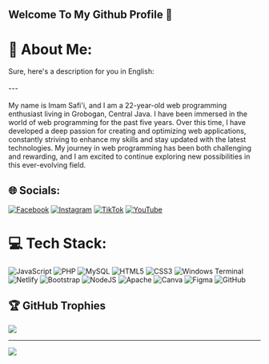 ## Welcome To My Github Profile 👋

<!--
**Imamsaa/Imamsaa** is a ✨ _special_ ✨ repository because its `README.md` (this file) appears on your GitHub profile.

Here are some ideas to get you started:

- 🔭 I’m currently working on ...
- 🌱 I’m currently learning ...
- 👯 I’m looking to collaborate on ...
- 🤔 I’m looking for help with ...
- 💬 Ask me about ...
- 📫 How to reach me: ...
- 😄 Pronouns: ...
- ⚡ Fun fact: ...
-->
# 💫 About Me:
Sure, here's a description for you in English:<br><br>---<br><br>My name is Imam Safi'i, and I am a 22-year-old web programming enthusiast living in Grobogan, Central Java. I have been immersed in the world of web programming for the past five years. Over this time, I have developed a deep passion for creating and optimizing web applications, constantly striving to enhance my skills and stay updated with the latest technologies. My journey in web programming has been both challenging and rewarding, and I am excited to continue exploring new possibilities in this ever-evolving field.


## 🌐 Socials:
[![Facebook](https://img.shields.io/badge/Facebook-%231877F2.svg?logo=Facebook&logoColor=white)](https://facebook.com/Imamsaa2222022) [![Instagram](https://img.shields.io/badge/Instagram-%23E4405F.svg?logo=Instagram&logoColor=white)](https://instagram.com/_imamsaa) [![TikTok](https://img.shields.io/badge/TikTok-%23000000.svg?logo=TikTok&logoColor=white)](https://tiktok.com/@imamsaa3) [![YouTube](https://img.shields.io/badge/YouTube-%23FF0000.svg?logo=YouTube&logoColor=white)](https://youtube.com/@Imamsafii222) 

# 💻 Tech Stack:
![JavaScript](https://img.shields.io/badge/javascript-%23323330.svg?style=for-the-badge&logo=javascript&logoColor=%23F7DF1E) ![PHP](https://img.shields.io/badge/php-%23777BB4.svg?style=for-the-badge&logo=php&logoColor=white) ![MySQL](https://img.shields.io/badge/mysql-4479A1.svg?style=for-the-badge&logo=mysql&logoColor=white) ![HTML5](https://img.shields.io/badge/html5-%23E34F26.svg?style=for-the-badge&logo=html5&logoColor=white) ![CSS3](https://img.shields.io/badge/css3-%231572B6.svg?style=for-the-badge&logo=css3&logoColor=white) ![Windows Terminal](https://img.shields.io/badge/Windows%20Terminal-%234D4D4D.svg?style=for-the-badge&logo=windows-terminal&logoColor=white) ![Netlify](https://img.shields.io/badge/netlify-%23000000.svg?style=for-the-badge&logo=netlify&logoColor=#00C7B7) ![Bootstrap](https://img.shields.io/badge/bootstrap-%238511FA.svg?style=for-the-badge&logo=bootstrap&logoColor=white) ![NodeJS](https://img.shields.io/badge/node.js-6DA55F?style=for-the-badge&logo=node.js&logoColor=white) ![Apache](https://img.shields.io/badge/apache-%23D42029.svg?style=for-the-badge&logo=apache&logoColor=white) ![Canva](https://img.shields.io/badge/Canva-%2300C4CC.svg?style=for-the-badge&logo=Canva&logoColor=white) ![Figma](https://img.shields.io/badge/figma-%23F24E1E.svg?style=for-the-badge&logo=figma&logoColor=white) ![GitHub](https://img.shields.io/badge/github-%23121011.svg?style=for-the-badge&logo=github&logoColor=white)


## 🏆 GitHub Trophies
![](https://github-profile-trophy.vercel.app/?username=Imamsaa&theme=radical&no-frame=false&no-bg=true&margin-w=4)

---
[![](https://visitcount.itsvg.in/api?id=Imamsaa&icon=0&color=1)](https://visitcount.itsvg.in)

<!-- Proudly created with GPRM ( https://gprm.itsvg.in ) -->
